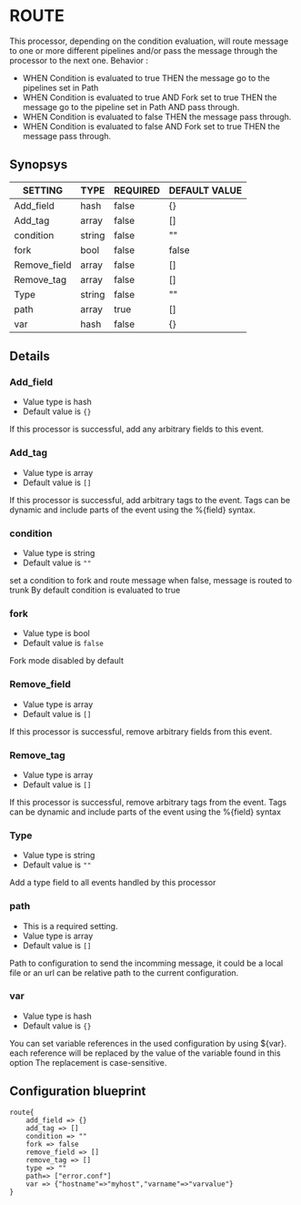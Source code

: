 # ROUTE
This processor, depending on the condition evaluation, will route message to
one or more different pipelines and/or pass the message through the processor to the next one.
Behavior :

* WHEN Condition is evaluated to true THEN the message go to the pipelines set in Path
* WHEN Condition is evaluated to true AND Fork set to true THEN the message go to the pipeline set in Path AND pass through.
* WHEN Condition is evaluated to false THEN the message pass through.
* WHEN Condition is evaluated to false AND Fork set to true THEN the message  pass through.

## Synopsys


|   SETTING    |  TYPE  | REQUIRED | DEFAULT VALUE |
|--------------|--------|----------|---------------|
| Add_field    | hash   | false    | {}            |
| Add_tag      | array  | false    | []            |
| condition    | string | false    | ""            |
| fork         | bool   | false    | false         |
| Remove_field | array  | false    | []            |
| Remove_tag   | array  | false    | []            |
| Type         | string | false    | ""            |
| path         | array  | true     | []            |
| var          | hash   | false    | {}            |


## Details

### Add_field
* Value type is hash
* Default value is `{}`

If this processor is successful, add any arbitrary fields to this event.

### Add_tag
* Value type is array
* Default value is `[]`

If this processor is successful, add arbitrary tags to the event.
Tags can be dynamic and include parts of the event using the %{field} syntax.

### condition
* Value type is string
* Default value is `""`

set a condition to fork and route message
when false, message is routed to trunk
By default condition is evaluated to true

### fork
* Value type is bool
* Default value is `false`

Fork mode disabled by default

### Remove_field
* Value type is array
* Default value is `[]`

If this processor is successful, remove arbitrary fields from this event.

### Remove_tag
* Value type is array
* Default value is `[]`

If this processor is successful, remove arbitrary tags from the event.
Tags can be dynamic and include parts of the event using the %{field} syntax

### Type
* Value type is string
* Default value is `""`

Add a type field to all events handled by this processor

### path
* This is a required setting.
* Value type is array
* Default value is `[]`

Path to configuration to send the incomming message, it could be a local file or an url
can be relative path to the current configuration.

### var
* Value type is hash
* Default value is `{}`

You can set variable references in the used configuration by using ${var}.
each reference will be replaced by the value of the variable found in this option
The replacement is case-sensitive.



## Configuration blueprint

```
route{
	add_field => {}
	add_tag => []
	condition => ""
	fork => false
	remove_field => []
	remove_tag => []
	type => ""
	path=> ["error.conf"]
	var => {"hostname"=>"myhost","varname"=>"varvalue"}
}
```
